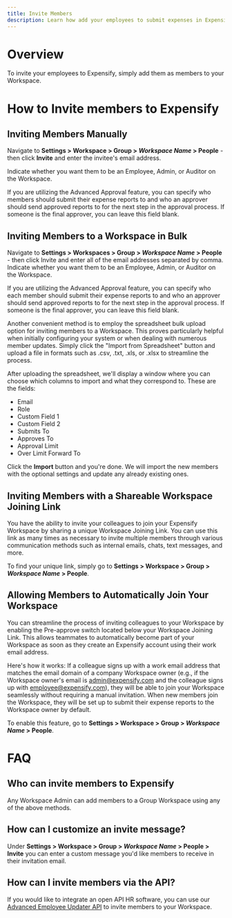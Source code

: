 ```yaml
---
title: Invite Members
description: Learn how add your employees to submit expenses in Expensify
---
```

# Overview

To invite your employees to Expensify, simply add them as members to your Workspace.

# How to Invite members to Expensify

## Inviting Members Manually

Navigate to **Settings > Workspace > Group > *Workspace Name* > People** - then click **Invite** and enter the invitee's email address.

Indicate whether you want them to be an Employee, Admin, or Auditor on the Workspace.

If you are utilizing the Advanced Approval feature, you can specify who members should submit their expense reports to and who an approver should send approved reports to for the next step in the approval process. If someone is the final approver, you can leave this field blank.

## Inviting Members to a Workspace in Bulk 

Navigate to **Settings > Workspaces > Group > *Workspace Name* > People** - then click Invite and enter all of the email addresses separated by comma. Indicate whether you want them to be an Employee, Admin, or Auditor on the Workspace.

If you are utilizing the Advanced Approval feature, you can specify who each member should submit their expense reports to and who an approver should send approved reports to for the next step in the approval process. If someone is the final approver, you can leave this field blank.

Another convenient method is to employ the spreadsheet bulk upload option for inviting members to a Workspace. This proves particularly helpful when initially configuring your system or when dealing with numerous member updates. Simply click the "Import from Spreadsheet" button and upload a file in formats such as .csv, .txt, .xls, or .xlsx to streamline the process.

After uploading the spreadsheet, we'll display a window where you can choose which columns to import and what they correspond to. These are the fields: 
- Email
- Role
- Custom Field 1
- Custom Field 2
- Submits To
- Approves To
- Approval Limit
- Over Limit Forward To
  
Click the **Import** button and you're done. We will import the new members with the optional settings and update any already existing ones.

## Inviting Members with a Shareable Workspace Joining Link

You have the ability to invite your colleagues to join your Expensify Workspace by sharing a unique Workspace Joining Link. You can use this link as many times as necessary to invite multiple members through various communication methods such as internal emails, chats, text messages, and more.

To find your unique link, simply go to **Settings > Workspace > Group > *Workspace Name* > People**. 

## Allowing Members to Automatically Join Your Workspace

You can streamline the process of inviting colleagues to your Workspace by enabling the Pre-approve switch located below your Workspace Joining Link. This allows teammates to automatically become part of your Workspace as soon as they create an Expensify account using their work email address.

Here's how it works: If a colleague signs up with a work email address that matches the email domain of a company Workspace owner (e.g., if the Workspace owner's email is admin@expensify.com and the colleague signs up with employee@expensify.com), they will be able to join your Workspace seamlessly without requiring a manual invitation. When new members join the Workspace, they will be set up to submit their expense reports to the Workspace owner by default.

To enable this feature, go to **Settings > Workspace > Group > *Workspace Name* > People**.


# FAQ
## Who can invite members to Expensify
Any Workspace Admin can add members to a Group Workspace using any of the above methods.

## How can I customize an invite message? 
Under **Settings > Workspace > Group > *Workspace Name* > People > Invite** you can enter a custom message you'd like members to receive in their invitation email.

## How can I invite members via the API? 
If you would like to integrate an open API HR software, you can use our [Advanced Employee Updater API](https://integrations.expensify.com/Integration-Server/doc/employeeUpdater/) to invite members to your Workspace. 
